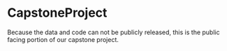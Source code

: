 # CapstoneProject
Because the data and code can not be publicly released, this is the public facing portion of our capstone project.
